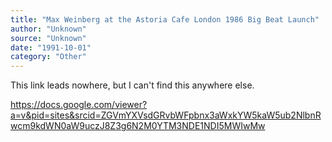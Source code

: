 ```yaml
---
title: "Max Weinberg at the Astoria Cafe London 1986 Big Beat Launch"
author: "Unknown"
source: "Unknown"
date: "1991-10-01"
category: "Other"
---
```


This link leads nowhere, but I can't find this anywhere else.

https://docs.google.com/viewer?a=v&pid=sites&srcid=ZGVmYXVsdGRvbWFpbnx3aWxkYW5kaW5ub2NlbnRwcm9kdWN0aW9uczJ8Z3g6N2M0YTM3NDE1NDI5MWIwMw
